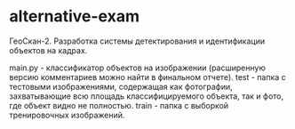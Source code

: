 # alternative-exam
ГеоСкан-2. Разработка системы детектирования и идентификации объектов на кадрах.

main.py - классификатор объектов на изображении (расширенную версию комментариев можно найти в финальном отчете).  test - папка с тестовыми изображениями, содержащая как фотографии, захватывающие всю площадь классифицируемого объекта, так и фото, где объект видно не полностью.  train - папка с выборкой тренировочных изображений.
